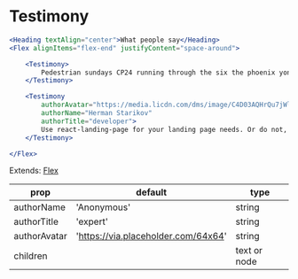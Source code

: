 # Testimony

```.jsx
<Heading textAlign="center">What people say</Heading>
<Flex alignItems="flex-end" justifyContent="space-around">

    <Testimony>
        Pedestrian sundays CP24 running through the six the phoenix yonge and eg avoiding the christmas market at all costs friday night at the ROM east of Spadina taste of the danforth leslie spit 6 degrees of Degrassi seperation.
    </Testimony>

    <Testimony
        authorAvatar="https://media.licdn.com/dms/image/C4D03AQHrQu7jWlkkmQ/profile-displayphoto-shrink_200_200/0?e=1538006400&v=beta&t=ByDJmdnXciGKEyYXdfj4mA7WNEXCvTWhGfbFm4imqyI"
        authorName="Herman Starikov"
        authorTitle="developer">
        Use react-landing-page for your landing page needs. Or do not, I am not a beggar...
    </Testimony>

</Flex>
```

Extends: [Flex](https://jxnblk.com/rebass/components/Flex)

| prop         | default                             | type         |
| ------------ | ----------------------------------- | ------------ |
| authorName   | 'Anonymous'                         | string       |
| authorTitle  | 'expert'                            | string       |
| authorAvatar | 'https://via.placeholder.com/64x64' | string       |
| children     |                                     | text or node |